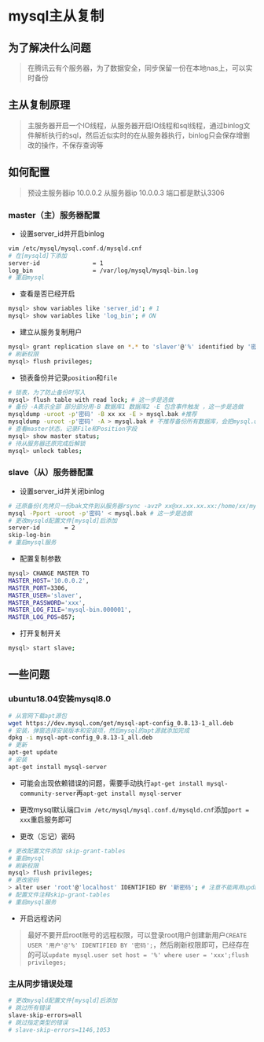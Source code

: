 # mysql主从复制

## 为了解决什么问题

> 在腾讯云有个服务器，为了数据安全，同步保留一份在本地nas上，可以实时备份

## 主从复制原理

> 主服务器开启一个IO线程，从服务器开启IO线程和sql线程，通过binlog文件解析执行的sql，然后近似实时的在从服务器执行，binlog只会保存增删改的操作，不保存查询等

## 如何配置

> 预设主服务器ip 10.0.0.2 从服务器ip 10.0.0.3 端口都是默认3306

### master（主）服务器配置

* 设置server_id并开启binlog

```bash
vim /etc/mysql/mysql.conf.d/mysqld.cnf
# 在[mysqld]下添加
server-id               = 1
log_bin                 = /var/log/mysql/mysql-bin.log
# 重启mysql
```

* 查看是否已经开启

```bash
mysql> show variables like 'server_id'; # 1
mysql> show variables like 'log_bin'; # ON
```

* 建立从服务复制用户

```bash
mysql> grant replication slave on *.* to 'slaver'@'%' identified by '密码';
# 刷新权限
mysql> flush privileges;
```

* 锁表备份并记录`position`和`file`

```bash
# 锁表，为了防止备份时写入
mysql> flush table with read lock; # 这一步是选做
# 备份 -A表示全部 部分部分用-B 数据库1 数据库2 -E 包含事件触发 ，这一步是选做
mysqldump -uroot -p'密码' -B xx xx -E > mysql.bak #推荐
mysqldump -uroot -p'密码' -A > mysql.bak # 不推荐备份所有数据库，会把mysql.user等信息一并同步
# 查看master状态，记录File和Position字段
mysql> show master status;
# 待从服务器还原完成后解锁
mysql> unlock tables;
```

### slave（从）服务器配置

* 设置server_id并关闭binlog

```bash
# 还原备份(先拷贝一份bak文件到从服务器rsync -avzP xx@xx.xx.xx.xx:/home/xx/mysql.bak ./)
mysql -Pport -uroot -p'密码' < mysql.bak # 这一步是选做
# 更改mysqld配置文件[mysqld]后添加
server-id       = 2
skip-log-bin
# 重启mysql服务
```

* 配置复制参数

```bash
mysql> CHANGE MASTER TO
MASTER_HOST='10.0.0.2',
MASTER_PORT=3306,
MASTER_USER='slaver',
MASTER_PASSWORD='xxx',
MASTER_LOG_FILE='mysql-bin.000001',
MASTER_LOG_POS=857;
```

* 打开复制开关

```bash
mysql> start slave;
```

## 一些问题

### ubuntu18.04安装mysql8.0

```bash
# 从官网下载apt源包
wget https://dev.mysql.com/get/mysql-apt-config_0.8.13-1_all.deb
# 安装，弹窗选择安装版本和安装项，然后mysql的apt源就添加完成
dpkg -i mysql-apt-config_0.8.13-1_all.deb
# 更新
apt-get update
# 安装
apt-get install mysql-server
```

* 可能会出现依赖错误的问题，需要手动执行`apt-get install mysql-community-server`再`apt-get install mysql-server`

* 更改mysql默认端口`vim /etc/mysql/mysql.conf.d/mysqld.cnf`添加`port = xxx`重启服务即可

* 更改（忘记）密码

```bash
# 更改配置文件添加 skip-grant-tables
# 重启mysql
# 刷新权限
mysql> flush privileges;
# 更改密码
> alter user 'root'@'localhost' IDENTIFIED BY '新密码'; # 注意不能再用update mysql.user set xxx=password()这个方法了，会报语法错误
# 配置文件注释skip-grant-tables
# 重启mysql服务
```

* 开启远程访问

> 最好不要开启root账号的远程权限，可以登录root用户创建新用户`CREATE USER '用户'@'%' IDENTIFIED BY '密码';`，然后刷新权限即可，已经存在的可以`update mysql.user set host = '%' where user = 'xxx';flush privileges;`

### 主从同步错误处理

```bash
# 更改mysqld配置文件[mysqld]后添加
# 跳过所有错误
slave-skip-errors=all
# 跳过指定类型的错误
# slave-skip-errors=1146,1053
```
